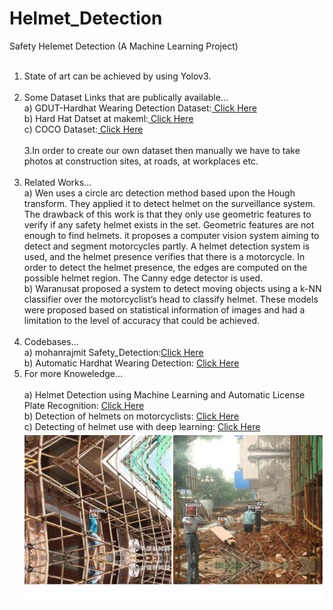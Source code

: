 # Helmet_Detection
Safety Helemet Detection (A Machine Learning Project)<br/> <br/>                                                                                                                                                 
1. State of art can be achieved by using Yolov3.<br/><br/>
2. Some Dataset Links that are publically available...<br/>
a) GDUT-Hardhat Wearing Detection Dataset:[ Click Here](https://github.com/wujixiu/helmet-detection)<br/>
b) Hard Hat Datset at makeml:[ Click Here](https://makeml.app/datasets/hard-hat-workers)<br/>
c) COCO Dataset:[ Click Here](https://cocodataset.org/#home)<br/><br/>
3.In order to create our own dataset then manually we have to take photos at construction sites, at roads, at workplaces etc.<br/><br/>
4. Related Works...<br/>
a) Wen uses a circle arc detection method based upon the Hough transform. They applied it to detect helmet on the surveillance system. The drawback of this work is that they only use geometric features to verify if any safety helmet exists in the set. Geometric features are not enough to find helmets. it proposes a computer vision system aiming to detect and segment motorcycles partly. A helmet detection system is used, and the helmet presence verifies that there is a motorcycle. In order to detect the helmet presence, the  edges are computed on the possible helmet region. The Canny edge detector is used.<br/>
b) Waranusat  proposed a system to detect moving objects using a k-NN classifier over the motorcyclist’s head to classify helmet. These models were proposed based on statistical information of images and had a limitation to the level of accuracy that could be achieved. <br/><br/>
5. Codebases...<br/>
a) mohanrajmit Safety_Detection:[Click Here](https://github.com/mohanrajmit/Safety_Detection)<br/>
b) Automatic Hardhat Wearing Detection: [Click Here](https://github.com/wujixiu/helmet-detection)<br/>
6. For more Knoweledge...<br/><br/>
a) Helmet Detection using Machine Learning and Automatic License Plate Recognition: [Click Here](https://www.irjet.net/archives/V6/i12/IRJET-V6I1214.pdf)<br/>
b) Detection of helmets on motorcyclists: [Click Here](https://www.iith.ac.in/~ckm/pdfs/conf_8.pdf)<br/>
c) Detecting of helmet use with deep learning: [Click Here](https://arxiv.org/pdf/1910.13232.pdf)<br/>
![img](https://github.com/neerajkumar78/Helmet_Detection/blob/master/description_images/img7.png)



